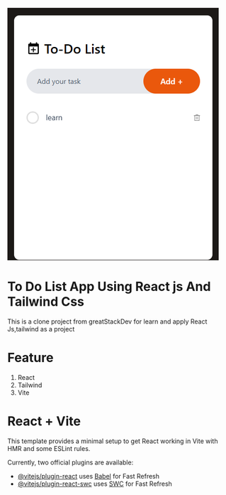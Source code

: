 ![alt text](image.png)
# To Do List App Using React js And Tailwind Css
This is a clone project from greatStackDev for learn and apply React Js,tailwind as a project
# Feature
1. React
2. Tailwind
3. Vite
# React + Vite

This template provides a minimal setup to get React working in Vite with HMR and some ESLint rules.

Currently, two official plugins are available:

- [@vitejs/plugin-react](https://github.com/vitejs/vite-plugin-react/blob/main/packages/plugin-react/README.md) uses [Babel](https://babeljs.io/) for Fast Refresh
- [@vitejs/plugin-react-swc](https://github.com/vitejs/vite-plugin-react-swc) uses [SWC](https://swc.rs/) for Fast Refresh
